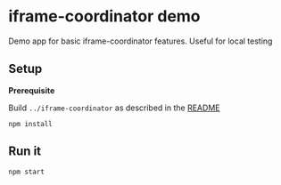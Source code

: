 # iframe-coordinator demo

Demo app for basic iframe-coordinator features. Useful for local testing

## Setup

**Prerequisite**

Build `../iframe-coordinator` as described in the [README](../iframe-coordinator/README.md)

`npm install`

## Run it

`npm start`
